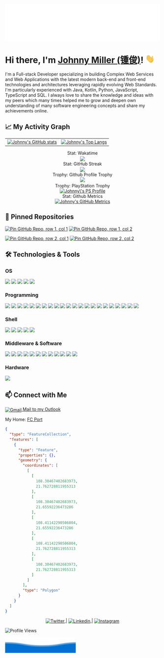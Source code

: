 ![](assets/top-welcome.svg)

# Hi there, I'm [Johnny Miller (锺俊)](https://github.com/johnnymillergh/)! <img src="assets/wave.gif" width="30px">

I'm a Full-stack Developer specializing in building Complex Web Services and Web Applications with the latest modern back-end and front-end technologies and architectures leveraging rapidly evolving Web Standards. I'm particularly experienced with Java, Kotlin, Python, JavaScript, TypeScript and SQL. I always love to share the knowledge and ideas with my peers which many times helped me to grow and deepen own understanding of many software engineering concepts and share my achievements online.

## 📈 My Activity Graph

<table width="100%">
  <thead>
  <!-- Left thead blank intentionally -->
  </thead>
  <tbody>
    <tr>
      <td>
        <a href='https://github.com/johnnymillergh?tab=stars'>
          <img src="https://github-readme-stats.vercel.app/api?username=johnnymillergh&theme=transparent&count_private=true&show_icons=true" alt="Johnny's GitHub stats">
        </a>
      </td>
      <td>
        <a href='https://github.com/anuraghazra/github-readme-stats'>
          <img src="https://github-readme-stats.vercel.app/api/top-langs/?username=johnnymillergh&theme=transparent&layout=compact" alt="Johnny's Top Langs">
        </a>
      </td>
    </tr>
  </tbody>
</table>

<div align="center">
  <summary>Stat: Wakatime</summary>
  <img align="center" src="https://github-readme-stats.vercel.app/api/wakatime?username=ijohnnymiller&theme=transparent">
</div>

<div align="center">
  <summary>Stat: GitHub Streak</summary>
  <img align="center" src="https://github-readme-streak-stats.herokuapp.com/?user=johnnymillergh&theme=transparent">
</div>

<div align="center">
  <summary>Trophy: Github Profile Trophy</summary>
  <a href="https://github.com/ryo-ma/github-profile-trophy"><img src="https://github-profile-trophy.vercel.app/?username=johnnymillergh&no-bg=true"></a>
</div>

<div align="center">
  <summary>Trophy: PlayStation Trophy</summary>
  <a href="https://psnprofiles.com/JohnnyMiller_PS">
    <img src="https://card.psnprofiles.com/1/JohnnyMiller_PS.png" border="0" alt="Johnny\'s PS Profile">
  </a>
</div>

<div align="center">
  <summary>Stat: Github Metrics</summary>
  <a href="https://github.com/lowlighter/metrics">
    <img src="https://gist.githubusercontent.com/johnnymillergh/18c656e56b86c137ed45ab71b9227ad6/raw/github-metrics.svg" alt="Johnny's GitHub Metrics">
  </a>
</div>

## 📌 Pinned Repositories

[![Pin GitHub Repo, row 1, col 1](https://github-readme-stats.vercel.app/api/pin/?username=johnnymillergh&repo=AndroidJetpackMVVMBoilerplate&theme=transparent)](https://github.com/johnnymillergh/AndroidJetpackMVVMBoilerplate) [![Pin GitHub Repo, row 1, col 2](https://github-readme-stats.vercel.app/api/pin/?username=johnnymillergh&repo=python_boilerplate&theme=transparent)](https://github.com/johnnymillergh/python_boilerplate)

[![Pin GitHub Repo, row 2, col 1](https://github-readme-stats.vercel.app/api/pin/?username=johnnymillergh&repo=devtools-enhancement&theme=transparent)](https://github.com/johnnymillergh/devtools-enhancement) [![Pin GitHub Repo, row 2, col 2](https://github-readme-stats.vercel.app/api/pin/?username=johnnymillergh&repo=NewVista-for-Customer&theme=transparent)](https://github.com/johnnymillergh/NewVista-for-Customer)

## 🛠️ Technologies & Tools

### OS

![](https://img.shields.io/badge/OS-Linux-informational?style=flat&logo=linux&logoColor=FCC624&color=2bbc8a)
![](https://img.shields.io/badge/OS-Raspberry%20Pi%20OS-informational?style=flat&logo=raspberrypi&logoColor=A22846&color=2bbc8a)
![](https://img.shields.io/badge/OS-macOS-informational?style=flat&logo=apple&logoColor=white&color=2bbc8a)
![](https://img.shields.io/badge/OS-Windows-informational?style=flat&logo=windows-11&logoColor=0078D6&color=2bbc8a)
![](https://img.shields.io/badge/OS-Android-informational?style=flat&logo=android&logoColor=3DDC84&color=2bbc8a)

### Programming

![](https://img.shields.io/badge/Editor-JetBrains-informational?style=flat&logo=jetbrains&logoColor=white&color=2bbc8a)
![](https://img.shields.io/badge/Editor-Vim-informational?style=flat&logo=vim&logoColor=019733&color=2bbc8a)
![](https://img.shields.io/badge/Editor-Visual%20Studio%20Code-informational?style=flat&logo=visual-studio-code&logoColor=007ACC&color=2bbc8a)
![](https://img.shields.io/badge/Code-Kotlin-informational?style=flat&logo=kotlin&logoColor=7F52FF&color=2bbc8a)
![](https://img.shields.io/badge/Code-Java-informational?style=flat&logo=openjdk&logoColor=white&color=2bbc8a)
![](https://img.shields.io/badge/Code-Python-informational?style=flat&logo=python&logoColor=3776AB&color=2bbc8a)
![](https://img.shields.io/badge/Code-AutoHotKey-informational?style=flat&logo=autohotkey&logoColor=white&color=2bbc8a)
![](https://img.shields.io/badge/Code-JavaScript-informational?style=flat&logo=javascript&logoColor=F7DF1E&color=2bbc8a)
![](https://img.shields.io/badge/Code-TypeScript-informational?style=flat&logo=typescript&logoColor=3178C6&color=2bbc8a)
![](https://img.shields.io/badge/Code-HTML5-informational?style=flat&logo=html5&logoColor=E34F26&color=2bbc8a)
![](https://img.shields.io/badge/Code-CSS3-informational?style=flat&logo=css3&logoColor=1572B6&color=2bbc8a)
![](https://img.shields.io/badge/Code-Android-informational?style=flat&logo=android&logoColor=3DDC84&color=2bbc8a)
![](https://img.shields.io/badge/Code-Node.js-informational?style=flat&logo=node.js&logoColor=339933&color=2bbc8a)
![](https://img.shields.io/badge/Framework-Spring%20Boot-informational?style=flat&logo=spring-boot&logoColor=6DB33F&color=2bbc8a)
![](https://img.shields.io/badge/Framework-Spring%20Cloud-informational?style=flat&logo=spring&logoColor=6DB33F&color=2bbc8a)
![](https://img.shields.io/badge/Framework-Vue.js-informational?style=flat&logo=vue.js&logoColor=4FC08D&color=2bbc8a)
![](https://img.shields.io/badge/Framework-Jetpack-informational?style=flat&logo=jetpack-compose&logoColor=4285F4&color=2bbc8a)
![](https://img.shields.io/badge/Build-Gradle-informational?style=flat&logo=gradle&logoColor=02303A&color=2bbc8a)
![](https://img.shields.io/badge/Build-Maven-informational?style=flat&logo=apache-maven&logoColor=C71A36&color=2bbc8a)
![](https://img.shields.io/badge/Build-Pipenv-informational?style=flat&logo=python&logoColor=3776AB&color=2bbc8a)
![](https://img.shields.io/badge/Build-npm-informational?style=flat&logo=npm&logoColor=CB3837&color=2bbc8a)
![](https://img.shields.io/badge/Build-Yarn-informational?style=flat&logo=yarn&logoColor=2C8EBB&color=2bbc8a)

### Shell

![](https://img.shields.io/badge/Shell-Bash-informational?style=flat&logo=gnu-bash&logoColor=4EAA25&color=2bbc8a)
![](https://img.shields.io/badge/Shell-iTerm2-informational?style=flat&logo=iterm2&logoColor=white&color=2bbc8a)
![](https://img.shields.io/badge/Shell-Termux-informational?style=flat&logo=tmux&logoColor=1BB91F&color=2bbc8a)
![](https://img.shields.io/badge/Shell-Windows%20Terminal-informational?style=flat&logo=windows-terminal&logoColor=white&color=2bbc8a)
![](https://img.shields.io/badge/Shell-PowerShell-informational?style=flat&logo=powershell&logoColor=5391FE&color=2bbc8a)

### Middleware & Software

![](https://img.shields.io/badge/Software-MySQL-informational?style=flat&logo=mysql&logoColor=white&color=2bbc8a)
![](https://img.shields.io/badge/Software-SQLite-informational?style=flat&logo=sqlite&logoColor=003B57&color=2bbc8a)
![](https://img.shields.io/badge/Software-Redis-informational?style=flat&logo=redis&logoColor=DC382D&color=2bbc8a)
![](https://img.shields.io/badge/Software-RabbitMQ-informational?style=flat&logo=rabbitmq&logoColor=FF6600&color=2bbc8a)
![](https://img.shields.io/badge/Software-NGINX-informational?style=flat&logo=nginx&logoColor=009639&color=2bbc8a)
![](https://img.shields.io/badge/Software-ELK-informational?style=flat&logo=elastic-stack&logoColor=005571&color=2bbc8a)
![](https://img.shields.io/badge/Software-Postman-informational?style=flat&logo=postman&logoColor=FF6C37&color=2bbc8a)
![](https://img.shields.io/badge/Software-Adobe-informational?style=flat&logo=adobe&logoColor=FF0000&color=2bbc8a)
![](https://img.shields.io/badge/Tools-Docker-informational?style=flat&logo=docker&logoColor=2496ED&color=2bbc8a)
![](https://img.shields.io/badge/Tools-Kubernetes-informational?style=flat&logo=kubernetes&logoColor=326CE5&color=2bbc8a)
![](https://img.shields.io/badge/Tools-Rancher-informational?style=flat&logo=rancher&logoColor=0075A8&color=2bbc8a)
![](https://img.shields.io/badge/Tools-Wireshark-informational?style=flat&logo=wireshark&logoColor=1679A7&color=2bbc8a)

### Hardware

![](https://img.shields.io/badge/Hardware-Raspberry%20Pi%203/4-informational?style=flat&logo=raspberrypi&logoColor=A22846&color=2bbc8a)

## 📫 Connect with Me

<a href="mailto:andrej.marinchenko@gmail.com" target="blank">
  <img align="center" src="assets/Microsoft_Office_Outlook_(2018–present).svg" alt="Gmail" height="30" width="30">
  <span>Mail to my Outlook</span>
</a>

<!-- FC Port - My Home -->
<!-- https://geojson.io/#map=6.42/21.465/108.395 -->

My Home: [FC Port](https://geojson.io/#map=6.42/21.465/108.395)

```geojson
{
  "type": "FeatureCollection",
  "features": [
    {
      "type": "Feature",
      "properties": {},
      "geometry": {
        "coordinates": [
          [
            [
              108.30467402683973,
              21.762728811955313
            ],
            [
              108.30467402683973,
              21.65592236473286
            ],
            [
              108.41142290506804,
              21.65592236473286
            ],
            [
              108.41142290506804,
              21.762728811955313
            ],
            [
              108.30467402683973,
              21.762728811955313
            ]
          ]
        ],
        "type": "Polygon"
      }
    }
  ]
}
```

<p align="center">
  <a href="https://twitter.com/ijohnnymiller">
    <img align="center" alt="Twitter" src="https://img.shields.io/badge/Follow%20me%20on%20Twitter-informational?style=flat&logo=twitter&logoColor=1DA1F2&color=grey">
  </a>
  <span>|</span>
  <a href="https://www.linkedin.com/in/ijohnnymiller">
    <img align="center" alt="Linkedin" src="https://img.shields.io/badge/Contact%20me%20on%20LinkedIn-informational?style=flat&logo=linkedin&logoColor=0A66C2&color=grey">
  </a>
  <span>|</span>
  <a href="https://instagram.com/ijohnnymiller">
    <img align="center" alt="Instagram" src="https://img.shields.io/badge/Follow%20me%20on%20Instagram-informational?style=flat&logo=instagram&logoColor=E4405F&color=grey">
  </a>
</p>

![Profile Views](https://komarev.com/ghpvc/?username=johnnymillergh&label=PROFILE+VIEWS)

<!-- Resources -->
<!-- Icons: https://simpleicons.org/ -->
<!-- GitHub Stats: https://github.com/anuraghazra/github-readme-stats -->
<!-- Emojis: https://emojipedia.org/emoji/ -->
<!-- HTML Emojis: https://www.fileformat.info/index.htm -->
<!-- Shields: https://shields.io/ -->
<!-- Awesome GitHub Profile README: https://github.com/abhisheknaiidu/awesome-github-profile-readme -->

![](assets/bottom-wave.svg)
